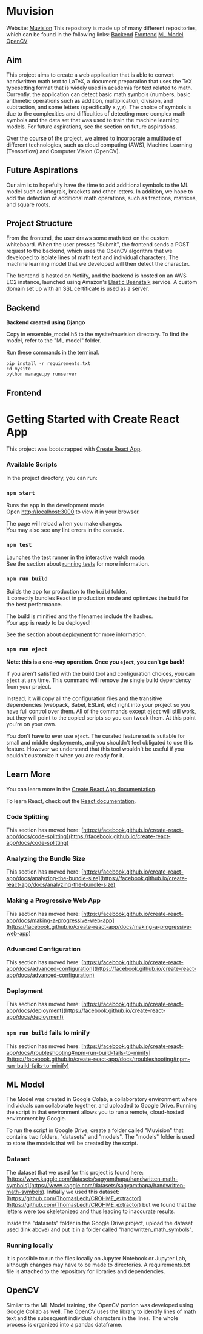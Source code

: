 # Muvision 
Website: [Muvision](https://muvision.netlify.app/)
This repository is made up of many different repositories, which can be found in the following links:
[Backend](https://github.com/muvision/backend)
[Frontend](https://github.com/muvision/front-end)
[ML Model](https://github.com/muvision/CNN)
[OpenCV](https://github.com/muvision/cm-mathvision)

## Aim
This project aims to create a web application that is able to convert handwritten math text to LaTeX, a document preparation that uses the TeX typesetting format that is widely used in academia for text related to math. Currently, the application can detect basic math symbols (numbers, basic arithmetic operations such as addition, multiplication, division, and subtraction, and some letters (specifically x,y,z). The choice of symbols is due to the complexities and difficulties of detecting more complex math symbols and the data set that was used to train the machine learning models. For future aspirations, see the section on future aspirations.

Over the course of the project, we aimed to incorporate a multitude of different technologies, such as cloud computing (AWS), Machine Learning (Tensorflow) and Computer Vision (OpenCV). 

## Future Aspirations
Our aim is to hopefully have the time to add additional symbols to the ML model such as integrals, brackets and other letters. In addition, we hope to add the detection of additional math operations, such as fractions, matrices, and square roots. 

## Project Structure
From the frontend, the user draws some math text on the custom whiteboard. When the user presses "Submit", the frontend sends a POST request to the backend, which uses the OpenCV algorithm that we developed to isolate lines of math text and individual characters. The machine learning model that we developed will then detect the character. 

The frontend is hosted on Netlify, and the backend is hosted on an AWS EC2 instance, launched using Amazon's [Elastic Beanstalk](https://aws.amazon.com/elasticbeanstalk/) service. A custom domain set up with an SSL certificate is used as a server. 

## Backend
**Backend created using Django**

Copy in ensemble_model.h5 to the mysite/muvision directory. To find the model, refer to the "ML model" folder.

Run these commands in the terminal.
```console
pip install -r requirements.txt
cd mysite
python manage.py runserver
```

## Frontend
# Getting Started with Create React App

This project was bootstrapped with [Create React App](https://github.com/facebook/create-react-app).

### Available Scripts

In the project directory, you can run:

### `npm start`

Runs the app in the development mode.\
Open [http://localhost:3000](http://localhost:3000) to view it in your browser.

The page will reload when you make changes.\
You may also see any lint errors in the console.

### `npm test`

Launches the test runner in the interactive watch mode.\
See the section about [running tests](https://facebook.github.io/create-react-app/docs/running-tests) for more information.

### `npm run build`

Builds the app for production to the `build` folder.\
It correctly bundles React in production mode and optimizes the build for the best performance.

The build is minified and the filenames include the hashes.\
Your app is ready to be deployed!

See the section about [deployment](https://facebook.github.io/create-react-app/docs/deployment) for more information.

### `npm run eject`

**Note: this is a one-way operation. Once you `eject`, you can't go back!**

If you aren't satisfied with the build tool and configuration choices, you can `eject` at any time. This command will remove the single build dependency from your project.

Instead, it will copy all the configuration files and the transitive dependencies (webpack, Babel, ESLint, etc) right into your project so you have full control over them. All of the commands except `eject` will still work, but they will point to the copied scripts so you can tweak them. At this point you're on your own.

You don't have to ever use `eject`. The curated feature set is suitable for small and middle deployments, and you shouldn't feel obligated to use this feature. However we understand that this tool wouldn't be useful if you couldn't customize it when you are ready for it.

## Learn More

You can learn more in the [Create React App documentation](https://facebook.github.io/create-react-app/docs/getting-started).

To learn React, check out the [React documentation](https://reactjs.org/).

### Code Splitting

This section has moved here: [https://facebook.github.io/create-react-app/docs/code-splitting](https://facebook.github.io/create-react-app/docs/code-splitting)

### Analyzing the Bundle Size

This section has moved here: [https://facebook.github.io/create-react-app/docs/analyzing-the-bundle-size](https://facebook.github.io/create-react-app/docs/analyzing-the-bundle-size)

### Making a Progressive Web App

This section has moved here: [https://facebook.github.io/create-react-app/docs/making-a-progressive-web-app](https://facebook.github.io/create-react-app/docs/making-a-progressive-web-app)

### Advanced Configuration

This section has moved here: [https://facebook.github.io/create-react-app/docs/advanced-configuration](https://facebook.github.io/create-react-app/docs/advanced-configuration)

### Deployment

This section has moved here: [https://facebook.github.io/create-react-app/docs/deployment](https://facebook.github.io/create-react-app/docs/deployment)

### `npm run build` fails to minify

This section has moved here: [https://facebook.github.io/create-react-app/docs/troubleshooting#npm-run-build-fails-to-minify](https://facebook.github.io/create-react-app/docs/troubleshooting#npm-run-build-fails-to-minify)

## ML Model
The Model was created in Google Colab, a collaboratory environment where individuals can collaborate together, and uploaded to Google Drive. Running the script in that environment allows you to run a remote, cloud-hosted environment by Google. 

To run the script in Google Drive, create a folder called "Muvision" that contains two folders, "datasets" and "models". The "models" folder is used to store the models that will be created by the script. 

### Dataset
The dataset that we used for this project is found here: [https://www.kaggle.com/datasets/sagyamthapa/handwritten-math-symbols](https://www.kaggle.com/datasets/sagyamthapa/handwritten-math-symbols). Initially we used this dataset: [https://github.com/ThomasLech/CROHME_extractor](https://github.com/ThomasLech/CROHME_extractor) but we found that the letters were too skeletonized and thus leading to inaccurate results.

Inside the "datasets" folder in the Google Drive project, upload the dataset used (link above) and put it in a folder called "handwritten_math_symbols". 

### Running locally
It is possible to run the files locally on Jupyter Notebook or Jupyter Lab, although changes may have to be made to directories. A requirements.txt file is attached to the repository for libraries and dependencies. 

## OpenCV
Similar to the ML Model training, the OpenCV portion was developed using Google Collab as well. The OpenCV uses the library to identify lines of math text and the subsequent individual characters in the lines. The whole process is organized into a pandas dataframe. 
